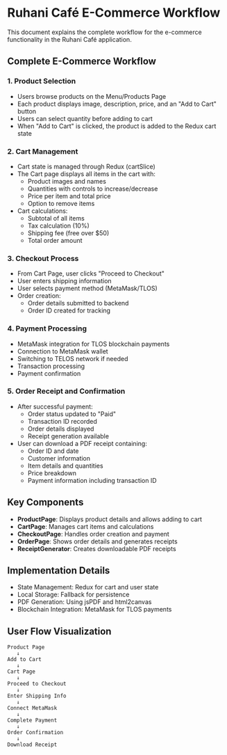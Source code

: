 # Ruhani Café E-Commerce Workflow

This document explains the complete workflow for the e-commerce functionality in the Ruhani Café application.

## Complete E-Commerce Workflow

### 1. Product Selection
- Users browse products on the Menu/Products Page
- Each product displays image, description, price, and an "Add to Cart" button
- Users can select quantity before adding to cart
- When "Add to Cart" is clicked, the product is added to the Redux cart state

### 2. Cart Management
- Cart state is managed through Redux (cartSlice)
- The Cart page displays all items in the cart with:
  - Product images and names
  - Quantities with controls to increase/decrease
  - Price per item and total price
  - Option to remove items
- Cart calculations:
  - Subtotal of all items
  - Tax calculation (10%)
  - Shipping fee (free over $50)
  - Total order amount

### 3. Checkout Process
- From Cart Page, user clicks "Proceed to Checkout"
- User enters shipping information
- User selects payment method (MetaMask/TLOS)
- Order creation:
  - Order details submitted to backend
  - Order ID created for tracking

### 4. Payment Processing
- MetaMask integration for TLOS blockchain payments
- Connection to MetaMask wallet
- Switching to TELOS network if needed
- Transaction processing
- Payment confirmation

### 5. Order Receipt and Confirmation
- After successful payment:
  - Order status updated to "Paid"
  - Transaction ID recorded
  - Order details displayed
  - Receipt generation available
- User can download a PDF receipt containing:
  - Order ID and date
  - Customer information
  - Item details and quantities
  - Price breakdown
  - Payment information including transaction ID

## Key Components

- **ProductPage**: Displays product details and allows adding to cart
- **CartPage**: Manages cart items and calculations
- **CheckoutPage**: Handles order creation and payment
- **OrderPage**: Shows order details and generates receipts
- **ReceiptGenerator**: Creates downloadable PDF receipts

## Implementation Details

- State Management: Redux for cart and user state
- Local Storage: Fallback for persistence
- PDF Generation: Using jsPDF and html2canvas
- Blockchain Integration: MetaMask for TLOS payments

## User Flow Visualization

```
Product Page
   ↓
Add to Cart
   ↓
Cart Page
   ↓
Proceed to Checkout
   ↓
Enter Shipping Info
   ↓
Connect MetaMask
   ↓
Complete Payment
   ↓
Order Confirmation
   ↓
Download Receipt
``` 